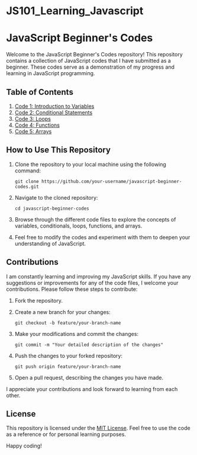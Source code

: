 # JS101_Learning_Javascript

# JavaScript Beginner's Codes

Welcome to the JavaScript Beginner's Codes repository! This repository contains a collection of JavaScript codes that I have submitted as a beginner. These codes serve as a demonstration of my progress and learning in JavaScript programming.

## Table of Contents

1. [Code 1: Introduction to Variables](code1_variables.js)
2. [Code 2: Conditional Statements](code2_conditionals.js)
3. [Code 3: Loops](code3_loops.js)
4. [Code 4: Functions](code4_functions.js)
5. [Code 5: Arrays](code5_arrays.js)

## How to Use This Repository

1. Clone the repository to your local machine using the following command:
   ```
   git clone https://github.com/your-username/javascript-beginner-codes.git
   ```

2. Navigate to the cloned repository:
   ```
   cd javascript-beginner-codes
   ```

3. Browse through the different code files to explore the concepts of variables, conditionals, loops, functions, and arrays.

4. Feel free to modify the codes and experiment with them to deepen your understanding of JavaScript.

## Contributions

I am constantly learning and improving my JavaScript skills. If you have any suggestions or improvements for any of the code files, I welcome your contributions. Please follow these steps to contribute:

1. Fork the repository.

2. Create a new branch for your changes:
   ```
   git checkout -b feature/your-branch-name
   ```

3. Make your modifications and commit the changes:
   ```
   git commit -m "Your detailed description of the changes"
   ```

4. Push the changes to your forked repository:
   ```
   git push origin feature/your-branch-name
   ```

5. Open a pull request, describing the changes you have made.

I appreciate your contributions and look forward to learning from each other.

## License

This repository is licensed under the [MIT License](LICENSE). Feel free to use the code as a reference or for personal learning purposes.

Happy coding!
